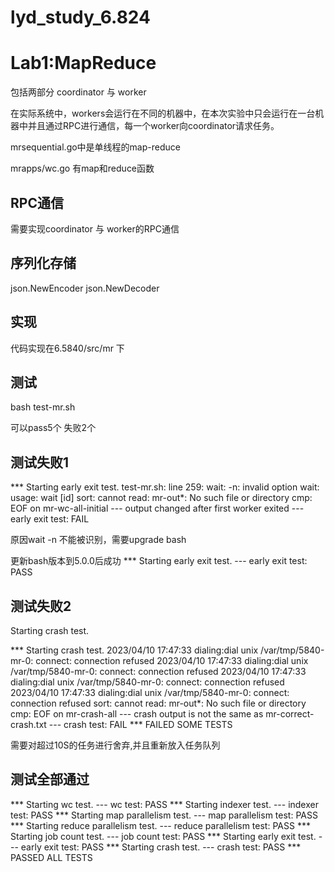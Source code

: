 # lyd_study_6.824

# Lab1:MapReduce

包括两部分 coordinator 与 worker

在实际系统中，workers会运行在不同的机器中，在本次实验中只会运行在一台机器中并且通过RPC进行通信，每一个worker向coordinator请求任务。

mrsequential.go中是单线程的map-reduce

mrapps/wc.go 有map和reduce函数

## RPC通信

需要实现coordinator 与 worker的RPC通信

## 序列化存储

json.NewEncoder       json.NewDecoder

## 实现

代码实现在6.5840/src/mr 下

## 测试

bash test-mr.sh

可以pass5个  失败2个

## 测试失败1

*** Starting early exit test.
test-mr.sh: line 259: wait: -n: invalid option
wait: usage: wait [id]
sort: cannot read: mr-out*: No such file or directory
cmp: EOF on mr-wc-all-initial
--- output changed after first worker exited
--- early exit test: FAIL

原因wait -n 不能被识别，需要upgrade bash

更新bash版本到5.0.0后成功
*** Starting early exit test.
--- early exit test: PASS

## 测试失败2

Starting crash test.

*** Starting crash test.
2023/04/10 17:47:33 dialing:dial unix /var/tmp/5840-mr-0: connect: connection refused
2023/04/10 17:47:33 dialing:dial unix /var/tmp/5840-mr-0: connect: connection refused
2023/04/10 17:47:33 dialing:dial unix /var/tmp/5840-mr-0: connect: connection refused
2023/04/10 17:47:33 dialing:dial unix /var/tmp/5840-mr-0: connect: connection refused
sort: cannot read: mr-out*: No such file or directory
cmp: EOF on mr-crash-all
--- crash output is not the same as mr-correct-crash.txt
--- crash test: FAIL
*** FAILED SOME TESTS

需要对超过10S的任务进行舍弃,并且重新放入任务队列

## 测试全部通过

*** Starting wc test.
--- wc test: PASS
*** Starting indexer test.
--- indexer test: PASS
*** Starting map parallelism test.
--- map parallelism test: PASS
*** Starting reduce parallelism test.
--- reduce parallelism test: PASS
*** Starting job count test.
--- job count test: PASS
*** Starting early exit test.
--- early exit test: PASS
*** Starting crash test.
--- crash test: PASS
*** PASSED ALL TESTS
